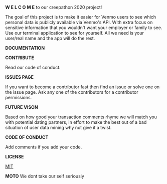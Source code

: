**W E L C O M E** to our creepathon 2020 project!

The goal of this project is to make it easier for Venmo users to see which personal data is publicly available via Venmo's API. With extra focus on sensitive information that you wouldn't want your employer or family to see. Use our terminal application to see for yourself. All we need is your user/real name and the app will do the rest.

**DOCUMENTATION**

**CONTRIBUTE**

Read our code of conduct.

**ISSUES PAGE**

If you want to become a contributor fast then find an issue or solve one on the issue page. Ask any one of the contributors for a contributor permissions.

**FUTURE VISON**

Based on how good your transaction comments rhyme we will match you with potential dating partners, in effort to make the best out of a bad situation of user data mining why not give it a twist.

**CODE OF CONDUCT**

Add comments if you add your code.
  
**LICENSE**

[MIT](https://github.com/krusts31/venmo_data_base_analysis/blob/main/LICENSE)

**MOTO**
 We dont take our self seriously

